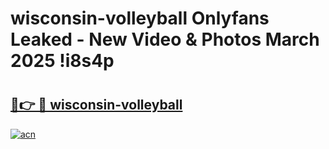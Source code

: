# wisconsin-volleyball Onlyfans Leaked - New Video & Photos March 2025 !i8s4p

# <h2><a href="https://09i1re.iuczelnia.edu.pl?title=wisconsin-volleyball&ref=i8s4p">🔗👉 🔴 wisconsin-volleyball</a></h2>

[![acn](https://github.com/user-attachments/assets/0f9c940e-d8b0-45ae-aac7-cd30a18b3e1c)](https://09i1re.iuczelnia.edu.pl?title=wisconsin-volleyball&ref=i8s4p)

